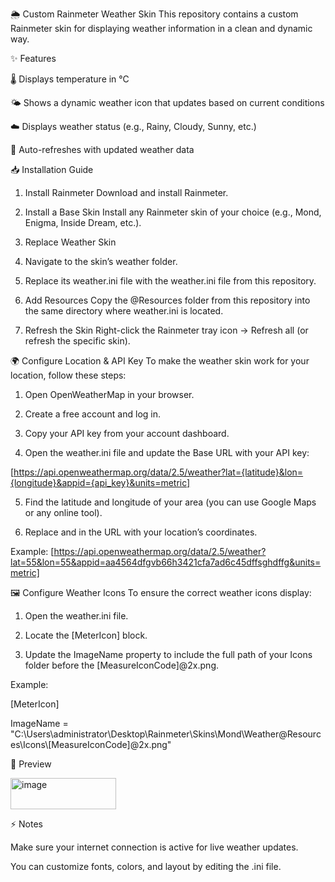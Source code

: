 🌦️ Custom Rainmeter Weather Skin
This repository contains a custom Rainmeter skin for displaying weather information in a clean and dynamic way.

✨ Features

🌡️ Displays temperature in °C

🌤️ Shows a dynamic weather icon that updates based on current conditions

☁️ Displays weather status (e.g., Rainy, Cloudy, Sunny, etc.)

🔄 Auto-refreshes with updated weather data





📥 Installation Guide
1. Install Rainmeter Download and install Rainmeter.

2. Install a Base Skin Install any Rainmeter skin of your choice (e.g., Mond, Enigma, Inside Dream, etc.).

3. Replace Weather Skin

4. Navigate to the skin’s weather folder.

5. Replace its weather.ini file with the weather.ini file from this repository.

6. Add Resources Copy the @Resources folder from this repository into the same directory where weather.ini is located.

7. Refresh the Skin Right-click the Rainmeter tray icon → Refresh all (or refresh the specific skin).






🌍 Configure Location & API Key
To make the weather skin work for your location, follow these steps:

1. Open OpenWeatherMap in your browser.

2. Create a free account and log in.

3. Copy your API key from your account dashboard.

4. Open the weather.ini file and update the Base URL with your API key:

[https://api.openweathermap.org/data/2.5/weather?lat={latitude}&lon={longitude}&appid={api_key}&units=metric]

5. Find the latitude and longitude of your area (you can use Google Maps or any online tool).

6. Replace <latitude> and <longitude> in the URL with your location’s coordinates.

Example:
[https://api.openweathermap.org/data/2.5/weather?lat=55&lon=55&appid=aa4564dfgvb66h3421cfa7ad6c45dffsghdffg&units=metric]


🖼️ Configure Weather Icons
To ensure the correct weather icons display:

1. Open the weather.ini file.

2. Locate the [MeterIcon] block.

3. Update the ImageName property to include the full path of your Icons folder before the [MeasureIconCode]@2x.png.

Example:

[MeterIcon]

ImageName = "C:\Users\administrator\Desktop\Rainmeter\Skins\Mond\Weather\@Resources\Icons\\[MeasureIconCode]@2x.png"

📸 Preview

<img width="169" height="50" alt="image" src="https://github.com/user-attachments/assets/8be20df9-ef3a-4e67-8140-30ed9a0b1661" />








⚡ Notes

Make sure your internet connection is active for live weather updates.

You can customize fonts, colors, and layout by editing the .ini file.

